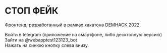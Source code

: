 # СТОП ФЕЙК
Фронтенд, разработанный в рамках хакатона DEMHACK 2022.

Войти в telegram (приложение на смартфоне, либо десктопную версию)
<br/>
Зайти на @webapptest123123_bot
<br/>
Нажать на синюю кнопку слева внизу.
<br/>
